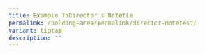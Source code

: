 ```yaml
---
title: Example TiDirector's Notetle
permalink: /holding-area/permalink/director-notetest/
variant: tiptap
description: ""
---
```

